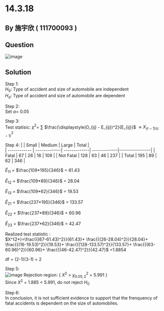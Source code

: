 # 14.3.18

## By 施宇欣 ( 111700093 )

## Question
![image](https://github.com/HWTeng-Course/202402-Statistics/assets/162299840/d694cc27-52c9-46cd-81a8-6cea5770638a)

## Solution
Step 1: \
$H_0$: Type of accident and size of automobile are independent \
$H_a$: Type of accident and size of automobile are dependent

Step 2: \
Set $\alpha$= 0.05

Step 3: \
Test statisic: $\chi^2$= $\sum$ $\frac{\displaystyle(O_{ij} - E_{ij})^2}{E_{ij}}$ $\approx X^2_{(r-1)(c-1)}$

Step 4: 
|              | Small        | Medium       | Large        | Total          |        
| ------------ | -------------| -------------| -------------|----------------|
| Fatal        | 67           | 26           | 16           | 109            | 
| Not Fatal    | 128          | 63           | 46           | 237            | 
| Total        | 195          | 89           | 62           | 346            | 

$\hat{E}_{11}$ = $\frac{109*195}{346}$ = 61.43 

$\hat{E}_{12}$ = $\frac{109*89}{346}$ = 28.04

$\hat{E}_{13}$ = $\frac{109*62}{346}$ = 19.53

$\hat{E}_{21}$ = $\frac{237*195}{346}$ = 133.57

$\hat{E}_{22}$ = $\frac{237*89}{346}$ = 60.96

$\hat{E}_{23}$ = $\frac{237*62}{346}$ = 42.47

Realized test statistic : \
$X^{2*}=\frac{{(67-61.43)^2}}{61.43}+ \frac{{(26-28.04)^2}}{28.04}+ \frac{{(16-19.53)^2}}{19.53}+ \frac{{(128-133.57)^2}}{133.57}+ \frac{{(63-60.96)^2}}{60.96}+ \frac{{(46-42.47)^2}}{42.47}$ =1.8854  

df  = (2-1)(3-1) = 2

Step 5: \
![image](https://github.com/HWTeng-Course/202402-Statistics/assets/162299840/0be4016c-8619-4511-91b6-7fb184a92fde)
Rejection region: { $X^2$ > $\chi^2_{0.05;2}$ = 5.991 } \
Since $X^2$ = 1.885 <  5.991, do not reject $H_0$

Step 6: \
In conclusion, it is not sufficient evidence to support that the frenquency  of fatal accidents is dependent on the size of automobiles.









